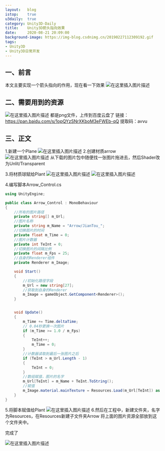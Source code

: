 ```yaml
---
layout:   blog
istop:	  true
u3daily:  true
category: Unity3D-Daily
title:    Unity3D箭头指向效果
date:     2020-08-21 20:09:00
background-image: https://img-blog.csdnimg.cn/20190227112309192.gif
tags:
- Unity3D
- Unity3D日常开发
---
```


## 一、前言
本文主要实现一个箭头指向的作用，现在看一下效果
![在这里插入图片描述](https://img-blog.csdnimg.cn/20190227112309192.gif)

## 二、需要用到的资源
![在这里插入图片描述](https://img-blog.csdnimg.cn/20190227112432309.png)
都是png文件，上传到百度云盘了 
链接：https://pan.baidu.com/s/1opQYzSNrXKboM3eFWEb-qQ 
提取码：avvu 

## 三、正文
1.新建一个Plane
![在这里插入图片描述](https://img-blog.csdnimg.cn/20190227112628134.png?x-oss-process=image/watermark,type_ZmFuZ3poZW5naGVpdGk,shadow_10,text_aHR0cHM6Ly9ibG9nLmNzZG4ubmV0L3E3NjQ0MjQ1Njc=,size_16,color_FFFFFF,t_70)
2.创建材质arrow
![在这里插入图片描述](https://img-blog.csdnimg.cn/20190227112644407.png)
从下载的图片包中随便找一张图片拖进去，然后Shader改为Unlit/Transparent

3.将材质球赋给Plant
![在这里插入图片描述](https://img-blog.csdnimg.cn/20190227112811834.png?x-oss-process=image/watermark,type_ZmFuZ3poZW5naGVpdGk,shadow_10,text_aHR0cHM6Ly9ibG9nLmNzZG4ubmV0L3E3NjQ0MjQ1Njc=,size_16,color_FFFFFF,t_70)
![在这里插入图片描述](https://img-blog.csdnimg.cn/20190227112804641.png?x-oss-process=image/watermark,type_ZmFuZ3poZW5naGVpdGk,shadow_10,text_aHR0cHM6Ly9ibG9nLmNzZG4ubmV0L3E3NjQ0MjQ1Njc=,size_16,color_FFFFFF,t_70)

4.编写脚本Arrow_Control.cs

```csharp
using UnityEngine;

public class Arrow_Control : MonoBehaviour
{
    //所有的图片路径
    private string[] m_Url;
    //图片名称
    private string m_Name = "Arrow/JianTou_";
    //切换图片的时间
    private float m_Time = 0;
    //图片计数器
    private int TeInt = 0;
    //切换图片的间隔比例
    private float m_Fps = 25;
    //自身的Renderer组件
    private Renderer m_Image;

    void Start()
    {
        //初始化路径字段
        m_Url = new string[27];
        //获取到自身的Renderer
        m_Image = gameObject.GetComponent<Renderer>();
    }


    void Update()
    {
        m_Time += Time.deltaTime;
        // 0.04秒更换一次图片
        if (m_Time >= 1.0 / m_Fps)
        {
            TeInt++;
            m_Time = 0;
        }
        //计数器读取到最后一张图片之后
        if (TeInt > m_Url.Length - 1)
        {   
            TeInt = 0;
        }
        //数组赋值，图片的名字
        m_Url[TeInt] = m_Name + TeInt.ToString();
        //赋值
        m_Image.material.mainTexture = Resources.Load(m_Url[TeInt]) as Texture2D;
    }
}


```

5.将脚本赋值给Plant
![在这里插入图片描述](https://img-blog.csdnimg.cn/20190227112928323.png)
6.然后在工程中，新建文件夹，名字为Resources，在Resources新建子文件夹Arrow
将上面的图片资源全部放到这个文件夹中。

完成了 

![在这里插入图片描述](https://img-blog.csdnimg.cn/20190227112309192.gif)
